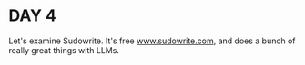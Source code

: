 # DAY 4

Let's examine Sudowrite. It's free www.sudowrite.com, and does a bunch of really great things with LLMs.